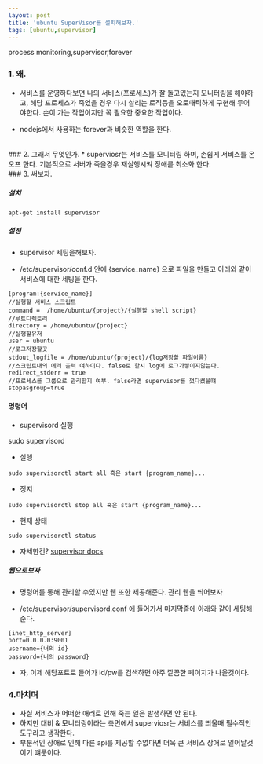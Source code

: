 ```yaml
---
layout: post
title: 'ubuntu SuperVisor를 설치해보자.'
tags: [ubuntu,supervisor]
---
```

process monitoring,supervisor,forever

### 1. 왜.
* 서비스를 운영하다보면 나의 서비스(프로세스)가 잘 돌고있는지 모니터링을 해야하고, 해당 프로세스가 죽었을 경우 다시 살리는 로직등을 오토매틱하게 구현해 두어야한다. 
손이 가는 작업이지만 꼭 필요한 중요한 작업이다.

* nodejs에서 사용하는 forever과 비슷한 역할을 한다.

<br>
### 2. 그래서 무엇인가.
* superviosr는 서비스를 모니터링 하며, 손쉽게 서비스를 온오프 한다. 기본적으로 서버가 죽을경우 재실행시켜 장애를 최소화 한다.

<br>
### 3. 써보자.

##### 설치

```
apt-get install supervisor
```

##### 설정
* supervisor 세팅을해보자.

* /etc/supervisor/conf.d 안에 {service_name} 으로 파일을 만들고 아래와 같이 서비스에 대한 세팅을 한다.

```
[program:{service_name}]
//실행할 서비스 스크립트
command =  /home/ubuntu/{project}/{실행할 shell script}
//루트디렉토리
directory = /home/ubuntu/{project}
//실행할유저
user = ubuntu
//로그저장할곳
stdout_logfile = /home/ubuntu/{project}/{log저장할 파일이름}
//스크립트내의 에러 출력 여하이다. false로 할시 log에 로그가쌓이지않는다.
redirect_stderr = true
//프로세스를 그룹으로 관리할지 여부. false라면 supervisor를 껐다켰을떄 
stopasgroup=true
```


#### 명령어
* supervisord 실행

sudo supervisord

* 실행

```
sudo supervisorctl start all 혹은 start {program_name}...
```

* 정지

```
sudo supervisorctl stop all 혹은 start {program_name}...
```


* 현재 상태

```
sudo supervisorctl status
```


* 자세한건? [supervisor docs](http://supervisord.org/running.html)

##### 웹으로보자

* 명령어를 통해 관리할 수있지만 웹 또한 제공해준다. 관리 웹을 띄어보자


* /etc/supervisor/supervisord.conf 에 들어가서 마지막줄에  아래와 같이 세팅해준다.

```
[inet_http_server]
port=0.0.0.0:9001
username={너의 id}
password={너의 password}
```

* 자, 이제 해당포트로 들어가 id/pw를 검색하면 아주 깔끔한 페이지가 나올것이다.

### 4.마치며

* 사실 서비스가 어떠한 애러로 인해 죽는 일은 발생하면 안 된다.
* 하지만 대비 & 모니터링이라는 측면에서 superviosr는 서비스를 띄울때 필수적인 도구라고 생각한다. 
* 부분적인 장애로 인해 다른 api를 제공할 수없다면 더욱 큰 서비스 장애로 일어날것이기 떄문이다.







